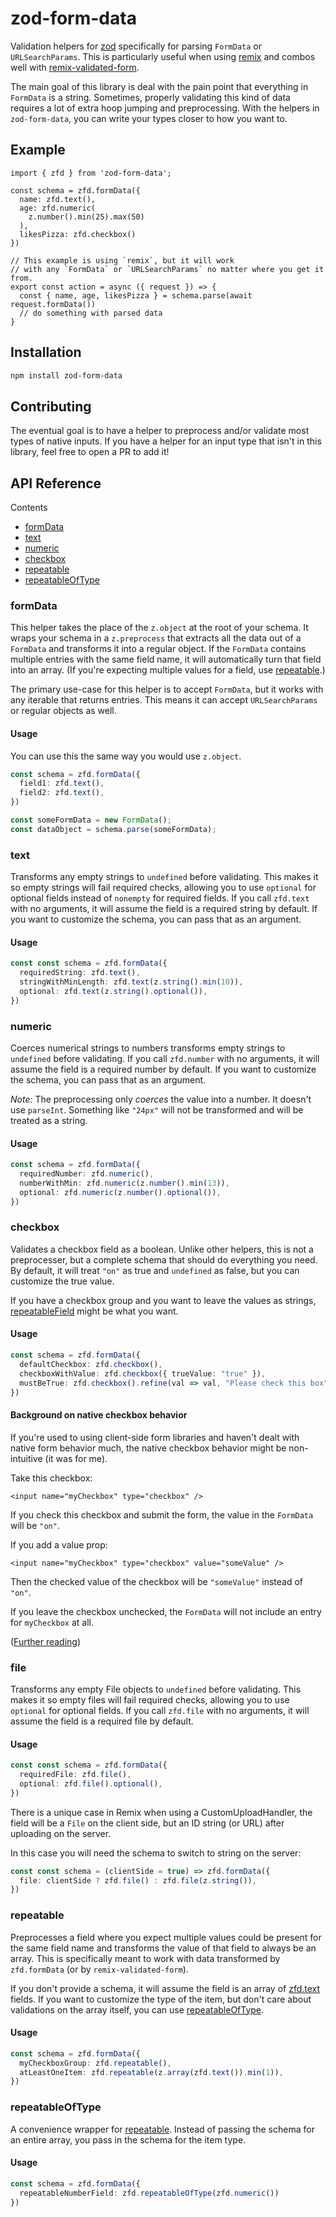 # zod-form-data

Validation helpers for [zod](https://github.com/colinhacks/zod)
specifically for parsing `FormData` or `URLSearchParams`.
This is particularly useful when using [remix](https://github.com/remix-run/remix)
and combos well with [remix-validated-form](https://github.com/airjp73/remix-validated-form).

The main goal of this library is deal with the pain point that everything in `FormData` is a string.
Sometimes, properly validating this kind of data requires a lot of extra hoop jumping and preprocessing.
With the helpers in `zod-form-data`, you can write your types closer to how you want to.

## Example

```tsx
import { zfd } from 'zod-form-data';

const schema = zfd.formData({
  name: zfd.text(),
  age: zfd.numeric(
    z.number().min(25).max(50)
  ),
  likesPizza: zfd.checkbox()
})

// This example is using `remix`, but it will work
// with any `FormData` or `URLSearchParams` no matter where you get it from.
export const action = async ({ request }) => {
  const { name, age, likesPizza } = schema.parse(await request.formData())
  // do something with parsed data
}
```

## Installation

```bash
npm install zod-form-data
```

## Contributing

The eventual goal is to have a helper to preprocess and/or validate most types of native inputs.
If you have a helper for an input type that isn't in this library, feel free to open a PR to add it!

## API Reference

Contents
* [formData](#formData)
* [text](#text)
* [numeric](#numeric)
* [checkbox](#checkbox)
* [repeatable](#repeatable)
* [repeatableOfType](#repeatableOfType)

### formData

This helper takes the place of the `z.object` at the root of your schema.
It wraps your schema in a `z.preprocess` that extracts all the data out of a `FormData`
and transforms it into a regular object.
If the `FormData` contains multiple entries with the same field name,
it will automatically turn that field into an array.
(If you're expecting multiple values for a field, use [repeatable](#repeatable).)

The primary use-case for this helper is to accept `FormData`,
but it works with any iterable that returns entries.
This means it can accept `URLSearchParams` or regular objects as well.

#### Usage

You can use this the same way you would use `z.object`.

```ts
const schema = zfd.formData({
  field1: zfd.text(),
  field2: zfd.text(),
})

const someFormData = new FormData();
const dataObject = schema.parse(someFormData);
```

### text

Transforms any empty strings to `undefined` before validating.
This makes it so empty strings will fail required checks,
allowing you to use `optional` for optional fields instead of `nonempty` for required fields.
If you call `zfd.text` with no arguments, it will assume the field is a required string by default.
If you want to customize the schema, you can pass that as an argument.

#### Usage

```ts
const const schema = zfd.formData({
  requiredString: zfd.text(),
  stringWithMinLength: zfd.text(z.string().min(10)),
  optional: zfd.text(z.string().optional()),
})
```

### numeric

Coerces numerical strings to numbers transforms empty strings to `undefined` before validating.
If you call `zfd.number` with no arguments,
it will assume the field is a required number by default.
If you want to customize the schema, you can pass that as an argument.

_Note:_ The preprocessing only _coerces_ the value into a number. It doesn't use `parseInt`.
Something like `"24px"` will not be transformed and will be treated as a string.

#### Usage

```ts
const schema = zfd.formData({
  requiredNumber: zfd.numeric(),
  numberWithMin: zfd.numeric(z.number().min(13)),
  optional: zfd.numeric(z.number().optional()),
})
```

### checkbox

Validates a checkbox field as a boolean.
Unlike other helpers, this is not a preprocesser,
but a complete schema that should do everything you need.
By default, it will treat `"on"` as true and `undefined` as false,
but you can customize the true value.

If you have a checkbox group and you want to leave the values as strings,
[repeatableField](#repeatableField) might be what you want.

#### Usage

```ts
const schema = zfd.formData({
  defaultCheckbox: zfd.checkbox(),
  checkboxWithValue: zfd.checkbox({ trueValue: "true" }),
  mustBeTrue: zfd.checkbox().refine(val => val, "Please check this box")
})
```

#### Background on native checkbox behavior

If you're used to using client-side form libraries and haven't dealt with native form behavior much,
the native checkbox behavior might be non-intuitive (it was for me).

Take this checkbox:

```tsx
<input name="myCheckbox" type="checkbox" />
```

If you check this checkbox and submit the form, the value in the `FormData` will be `"on"`.

If you add a value prop:

```tsx
<input name="myCheckbox" type="checkbox" value="someValue" />
```

Then the checked value of the checkbox will be `"someValue"` instead of `"on"`.

If you leave the checkbox unchecked,
the `FormData` will not include an entry for `myCheckbox` at all.

([Further reading](https://developer.mozilla.org/en-US/docs/Web/HTML/Element/input/checkbox#value))

### file

Transforms any empty File objects to `undefined` before validating.
This makes it so empty files will fail required checks,
allowing you to use `optional` for optional fields.
If you call `zfd.file` with no arguments, it will assume the field is a required file by default.

#### Usage

```ts
const const schema = zfd.formData({
  requiredFile: zfd.file(),
  optional: zfd.file().optional(),
})
```

There is a unique case in Remix when using a CustomUploadHandler, 
the field will be a `File` on the client side, but an ID string (or URL) after uploading on the server.

In this case you will need the schema to switch to string on the server:

```ts
const const schema = (clientSide = true) => zfd.formData({
  file: clientSide ? zfd.file() : zfd.file(z.string()),
})
```

### repeatable

Preprocesses a field where you expect multiple values could be present for the same field name
and transforms the value of that field to always be an array.
This is specifically meant to work with data transformed by `zfd.formData`
(or by `remix-validated-form`).

If you don't provide a schema, it will assume the field is an array of [zfd.text](#text) fields.
If you want to customize the type of the item, but don't care about validations on the array itself,
you can use [repeatableOfType](#repeatableOfType).

#### Usage

```ts
const schema = zfd.formData({
  myCheckboxGroup: zfd.repeatable(),
  atLeastOneItem: zfd.repeatable(z.array(zfd.text()).min(1)),
})
```

### repeatableOfType

A convenience wrapper for [repeatable](#repeatable).
Instead of passing the schema for an entire array, you pass in the schema for the item type.

#### Usage

```ts
const schema = zfd.formData({
  repeatableNumberField: zfd.repeatableOfType(zfd.numeric())
})
```
